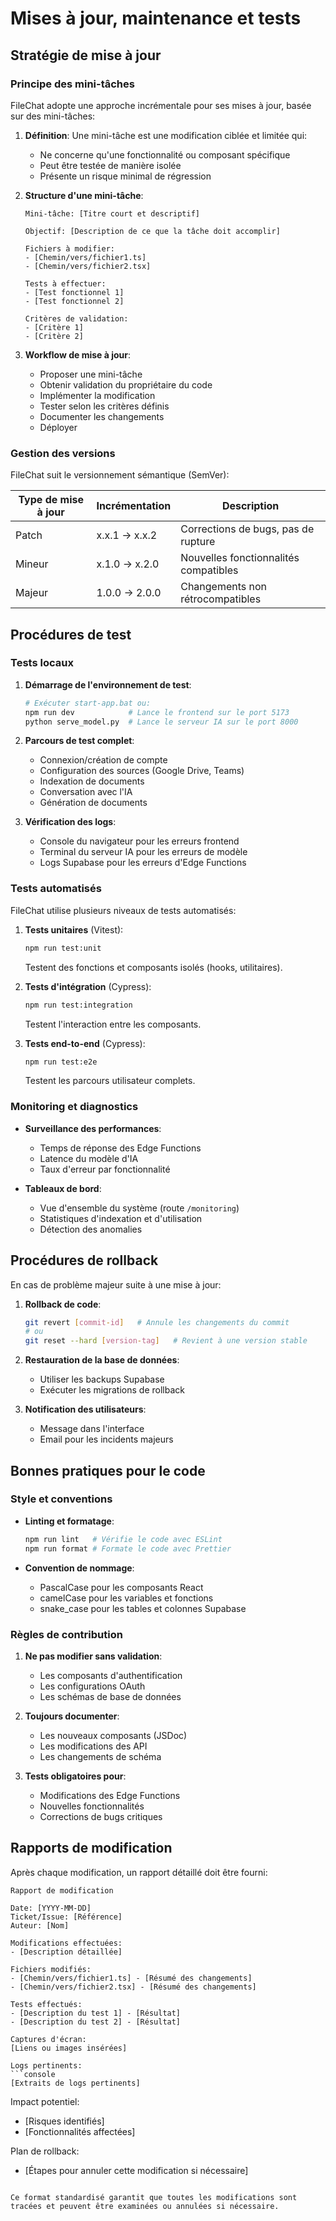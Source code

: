 
# Mises à jour, maintenance et tests

## Stratégie de mise à jour

### Principe des mini-tâches

FileChat adopte une approche incrémentale pour ses mises à jour, basée sur des mini-tâches:

1. **Définition**: Une mini-tâche est une modification ciblée et limitée qui:
   - Ne concerne qu'une fonctionnalité ou composant spécifique
   - Peut être testée de manière isolée
   - Présente un risque minimal de régression

2. **Structure d'une mini-tâche**:
   ```
   Mini-tâche: [Titre court et descriptif]
   
   Objectif: [Description de ce que la tâche doit accomplir]
   
   Fichiers à modifier:
   - [Chemin/vers/fichier1.ts]
   - [Chemin/vers/fichier2.tsx]
   
   Tests à effectuer:
   - [Test fonctionnel 1]
   - [Test fonctionnel 2]
   
   Critères de validation:
   - [Critère 1]
   - [Critère 2]
   ```

3. **Workflow de mise à jour**:
   - Proposer une mini-tâche
   - Obtenir validation du propriétaire du code
   - Implémenter la modification
   - Tester selon les critères définis
   - Documenter les changements
   - Déployer

### Gestion des versions

FileChat suit le versionnement sémantique (SemVer):

| Type de mise à jour | Incrémentation | Description                        |
|---------------------|----------------|------------------------------------|
| Patch               | x.x.1 → x.x.2  | Corrections de bugs, pas de rupture|
| Mineur              | x.1.0 → x.2.0  | Nouvelles fonctionnalités compatibles |
| Majeur              | 1.0.0 → 2.0.0  | Changements non rétrocompatibles   |

## Procédures de test

### Tests locaux

1. **Démarrage de l'environnement de test**:
   ```bash
   # Exécuter start-app.bat ou:
   npm run dev            # Lance le frontend sur le port 5173
   python serve_model.py  # Lance le serveur IA sur le port 8000
   ```

2. **Parcours de test complet**:
   - Connexion/création de compte
   - Configuration des sources (Google Drive, Teams)
   - Indexation de documents
   - Conversation avec l'IA
   - Génération de documents

3. **Vérification des logs**:
   - Console du navigateur pour les erreurs frontend
   - Terminal du serveur IA pour les erreurs de modèle
   - Logs Supabase pour les erreurs d'Edge Functions

### Tests automatisés

FileChat utilise plusieurs niveaux de tests automatisés:

1. **Tests unitaires** (Vitest):
   ```bash
   npm run test:unit
   ```
   Testent des fonctions et composants isolés (hooks, utilitaires).

2. **Tests d'intégration** (Cypress):
   ```bash
   npm run test:integration
   ```
   Testent l'interaction entre les composants.

3. **Tests end-to-end** (Cypress):
   ```bash
   npm run test:e2e
   ```
   Testent les parcours utilisateur complets.

### Monitoring et diagnostics

- **Surveillance des performances**:
  - Temps de réponse des Edge Functions
  - Latence du modèle d'IA
  - Taux d'erreur par fonctionnalité

- **Tableaux de bord**:
  - Vue d'ensemble du système (route `/monitoring`)
  - Statistiques d'indexation et d'utilisation
  - Détection des anomalies

## Procédures de rollback

En cas de problème majeur suite à une mise à jour:

1. **Rollback de code**:
   ```bash
   git revert [commit-id]   # Annule les changements du commit
   # ou
   git reset --hard [version-tag]   # Revient à une version stable
   ```

2. **Restauration de la base de données**:
   - Utiliser les backups Supabase
   - Exécuter les migrations de rollback

3. **Notification des utilisateurs**:
   - Message dans l'interface
   - Email pour les incidents majeurs

## Bonnes pratiques pour le code

### Style et conventions

- **Linting et formatage**:
  ```bash
  npm run lint   # Vérifie le code avec ESLint
  npm run format # Formate le code avec Prettier
  ```

- **Convention de nommage**:
  - PascalCase pour les composants React
  - camelCase pour les variables et fonctions
  - snake_case pour les tables et colonnes Supabase

### Règles de contribution

1. **Ne pas modifier sans validation**:
   - Les composants d'authentification
   - Les configurations OAuth
   - Les schémas de base de données

2. **Toujours documenter**:
   - Les nouveaux composants (JSDoc)
   - Les modifications des API
   - Les changements de schéma

3. **Tests obligatoires pour**:
   - Modifications des Edge Functions
   - Nouvelles fonctionnalités
   - Corrections de bugs critiques

## Rapports de modification

Après chaque modification, un rapport détaillé doit être fourni:

```
Rapport de modification

Date: [YYYY-MM-DD]
Ticket/Issue: [Référence]
Auteur: [Nom]

Modifications effectuées:
- [Description détaillée]

Fichiers modifiés:
- [Chemin/vers/fichier1.ts] - [Résumé des changements]
- [Chemin/vers/fichier2.tsx] - [Résumé des changements]

Tests effectués:
- [Description du test 1] - [Résultat]
- [Description du test 2] - [Résultat]

Captures d'écran:
[Liens ou images insérées]

Logs pertinents:
```console
[Extraits de logs pertinents]
```

Impact potentiel:
- [Risques identifiés]
- [Fonctionnalités affectées]

Plan de rollback:
- [Étapes pour annuler cette modification si nécessaire]
```

Ce format standardisé garantit que toutes les modifications sont tracées et peuvent être examinées ou annulées si nécessaire.
